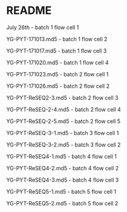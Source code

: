# README

July 26th - batch 1 flow cell 1

YG-PYT-171013.md5 - batch 1 flow cell 2

YG-PYT-171017.md5 - batch 1 flow cell 3

YG-PYT-171020.md5 - batch 1 flow cell 4

YG-PYT-171023.md5 - batch 2 flow cell 1

YG-PYT-171026.md5 - batch 2 flow cell 2

YG-PYT-ReSEQ2-3.md5 - batch 2 flow cell 3

YG-PYT-ReSEQ-2-4.md5 - batch 2 flow cell 4

YG-PYT-ReSEQ-2-5.md5 - batch 2 flow cell 5

YG-PYT-ReSEQ-3-1.md5 - batch 3 flow cell 1

YG-PYT-ReSEQ-3-2.md5 - batch 3 flow cell 2

YG-PYT-ReSEQ4-1.md5 - batch 4 flow cell 1

YG-PYT-ReSEQ4-2.md5 - batch 4 flow cell 2

YG-PYT-ReSEQ4-3.md5 - batch 4 flow cell 3

YG-PYT-ReSEQ5-1.md5 - batch 5 flow cell 1

YG-PYT-ReSEQ5-2.md5 - batch 5 flow cell 2

